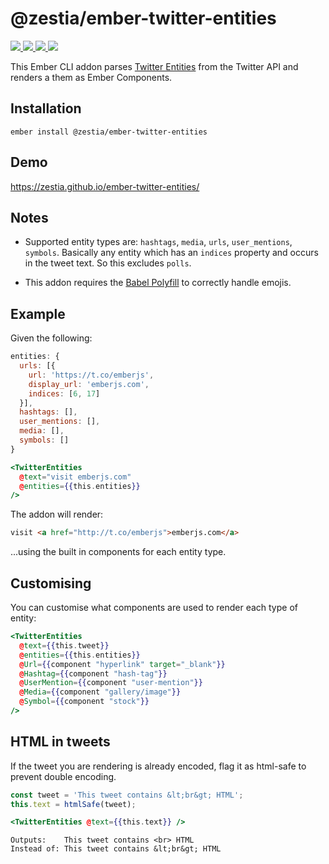 # @zestia/ember-twitter-entities

<p>
  <!--
  <a href="https://github.com/zestia/ember-twitter-entities/actions/workflows/ci.yml">
    <img src="https://github.com/zestia/ember-twitter-entities/actions/workflows/ci.yml/badge.svg">
  </a>
  -->

  <a href="https://david-dm.org/zestia/ember-twitter-entities#badge-embed">
    <img src="https://david-dm.org/zestia/ember-twitter-entities.svg">
  </a>

  <a href="https://david-dm.org/zestia/ember-twitter-entities#dev-badge-embed">
    <img src="https://david-dm.org/zestia/ember-twitter-entities/dev-status.svg">
  </a>

  <a href="https://emberobserver.com/addons/@zestia/ember-twitter-entities">
    <img src="https://emberobserver.com/badges/-zestia-ember-twitter-entities.svg">
  </a>

  <img src="https://img.shields.io/badge/Ember-%3E%3D%203.16-brightgreen">
</p>

This Ember CLI addon parses [Twitter Entities](https://dev.twitter.com/overview/api/entities-in-twitter-objects) from the Twitter API and renders a them as Ember Components.

## Installation

```
ember install @zestia/ember-twitter-entities
```

## Demo

https://zestia.github.io/ember-twitter-entities/

## Notes

- Supported entity types are: `hashtags`, `media`, `urls`, `user_mentions`, `symbols`. Basically any entity which has an `indices` property and occurs in the tweet text. So this excludes `polls`.

- This addon requires the [Babel Polyfill](https://github.com/babel/ember-cli-babel#polyfill) to correctly handle emojis.

## Example

Given the following:

```javascript
entities: {
  urls: [{
    url: 'https://t.co/emberjs',
    display_url: 'emberjs.com',
    indices: [6, 17]
  }],
  hashtags: [],
  user_mentions: [],
  media: [],
  symbols: []
}
```

```handlebars
<TwitterEntities
  @text="visit emberjs.com"
  @entities={{this.entities}}
/>
```

The addon will render:

```html
visit <a href="http://t.co/emberjs">emberjs.com</a>
```

...using the built in components for each entity type.

## Customising

You can customise what components are used to render each type of entity:

```handlebars
<TwitterEntities
  @text={{this.tweet}}
  @entities={{this.entities}}
  @Url={{component "hyperlink" target="_blank"}}
  @Hashtag={{component "hash-tag"}}
  @UserMention={{component "user-mention"}}
  @Media={{component "gallery/image"}}
  @Symbol={{component "stock"}}
/>
```

## HTML in tweets

If the tweet you are rendering is already encoded, flag it as html-safe to prevent double encoding.

```javascript
const tweet = 'This tweet contains &lt;br&gt; HTML';
this.text = htmlSafe(tweet);
```

```handlebars
<TwitterEntities @text={{this.text}} />
```

```
Outputs:    This tweet contains <br> HTML
Instead of: This tweet contains &lt;br&gt; HTML
```

